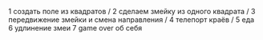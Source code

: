 1 создать поле из квадратов \/
2 сделаем змейку из одного квадрата \/
3 передвижение змейки и смена направления \/
4 телепорт краёв \/
5 еда \
6 удлинение змеи
7 game over об себя